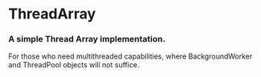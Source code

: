 # ThreadArray
### A simple Thread Array implementation.  

For those who need multithreaded capabilities, where BackgroundWorker and ThreadPool objects will not suffice.


